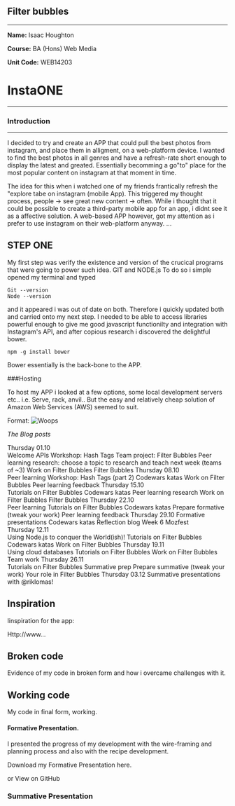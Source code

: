 ## Filter bubbles
---

**Name:** Isaac Houghton

**Course:** BA (Hons) Web Media

**Unit Code:** WEB14203

# InstaONE
---
### Introduction
---
I decided to try and create an APP that could pull the best photos from instagram, and place them in alligment, on a web-platform device. I wanted to find the best photos in all genres and have a refresh-rate short enough to display the latest and greated. Essentially becomming a go"to" place for the most popular content on instagram at that moment in time.

The idea for this when i watched one of my friends frantically refresh the "explore tabe on instagram (mobile App). This triggered my thought process, people -> see great new content -> often. While i thought that it could be possible to create a third-party mobile app for an app, i didnt see it as a affective solution. A web-based APP however, got my attention as i prefer to use instagram on their web-platform anyway.
...

STEP ONE 
---
My first step was verify the existence and version of the crucical programs that were going to power such idea. GIT and NODE.js 
To do so i simple opened my terminal and typed
```
Git --version
Node --version 
```
and it appeared i was out of date on both. Therefore i quickly updated both and carried onto my next step. I needed to be able to access libraries powerful enough to give me good javascript functionilty and integration with Instagram's API, and after copious research i discovered the delightful bower. 
```
npm -g install bower
```
Bower essentially is the back-bone to the APP.

###Hosting

To host my APP i looked at a few options, some local development servers etc.. i.e. Serve, rack, anvil..
But the easy and relatively cheap solution of Amazon Web Services (AWS) seemed to suit.


Format: ![Woops](https://upload.wikimedia.org/wikipedia/commons/thumb/1/1d/AmazonWebservices_Logo.svg/2000px-AmazonWebservices_Logo.svg.png)





*The Blog posts*

Thursday
01.10	
Welcome
APIs
Workshop: Hash Tags
Team project: Filter Bubbles
Peer learning research: choose a topic to research and teach next week (teams of ~3)
Work on Filter Bubbles
Filter Bubbles
Thursday
08.10	
Peer learning
Workshop: Hash Tags (part 2)
Codewars katas
Work on Filter Bubbles
Peer learning feedback
Thursday
15.10	
Tutorials on Filter Bubbles
Codewars katas
Peer learning research
Work on Filter Bubbles
Filter Bubbles
Thursday
22.10	
Peer learning
Tutorials on Filter Bubbles
Codewars katas
Prepare formative (tweak your work)
Peer learning feedback
Thursday
29.10	Formative presentations	Codewars katas	Reflection blog
Week 6
Mozfest			
Thursday
12.11	
Using Node.js to conquer the World(ish)!
Tutorials on Filter Bubbles
Codewars katas
Work on Filter Bubbles
Thursday
19.11	
Using cloud databases
Tutorials on Filter Bubbles
Work on Filter Bubbles	Team work
Thursday
26.11	
Tutorials on Filter Bubbles
Summative prep
Prepare summative (tweak your work)	Your role in Filter Bubbles
Thursday
03.12	Summative presentations with @riklomas!		

## Inspiration

Iinspiration for the app:

Http://www...

## Broken code

Evidence of my code in broken form and how i overcame challenges with it.

## Working code

My code in final form, working.

#### Formative Presentation.

I presented the progress of my development with the wire-framing and planning process and also with the recipe development.

Download my Formative Presentation here.

or View on GitHub

### Summative Presentation
